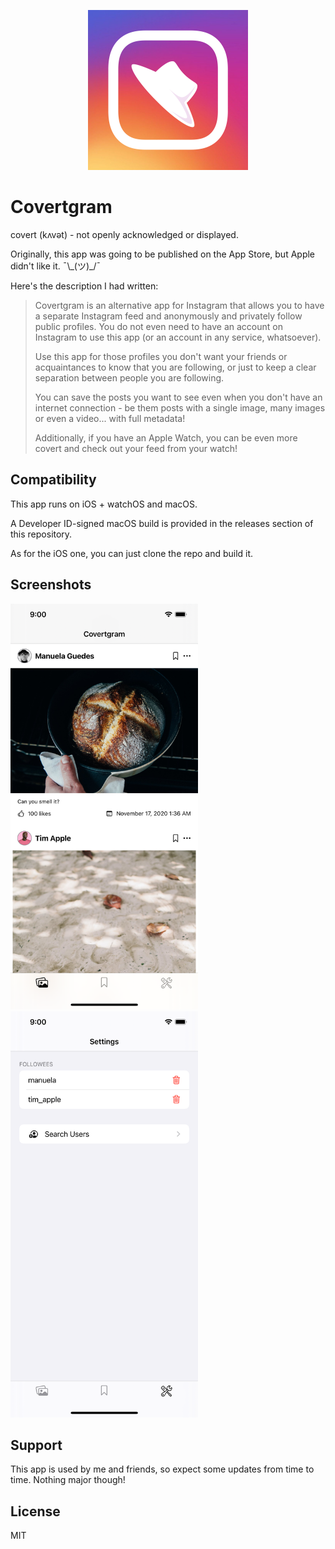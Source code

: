 <p align="center">
  <img width="256" height="256" src="https://raw.githubusercontent.com/edualm/Covertgram/main/Covertgram/Assets.xcassets/AppIcon.appiconset/ios_marketing1024x1024.png">
</p>

# Covertgram

covert (kʌvət) - not openly acknowledged or displayed.

Originally, this app was going to be published on the App Store, but Apple didn't like it. ¯\\\_(ツ)\_/¯

Here's the description I had written:

> Covertgram is an alternative app for Instagram that allows you to have a separate Instagram feed and anonymously and privately follow public profiles. You do not even need to have an account on Instagram to use this app (or an account in any service, whatsoever).
> 
> Use this app for those profiles you don't want your friends or acquaintances to know that you are following, or just to keep a clear separation between people you are following.
> 
> You can save the posts you want to see even when you don't have an internet connection - be them posts with a single image, many images or even a video... with full metadata!
> 
> Additionally, if you have an Apple Watch, you can be even more covert and check out your feed from your watch!

## Compatibility

This app runs on iOS + watchOS and macOS.

A Developer ID-signed macOS build is provided in the releases section of this repository.

As for the iOS one, you can just clone the repo and build it.

## Screenshots

<img width="300" src="https://raw.githubusercontent.com/edualm/Covertgram/main/GitHub%20Data/Screenshot%20-%20Feed.png">&nbsp;&nbsp;&nbsp;<img width="300" src="https://raw.githubusercontent.com/edualm/Covertgram/main/GitHub%20Data/Screenshot%20-%20Settings.png">

## Support

This app is used by me and friends, so expect some updates from time to time. Nothing major though!

## License

MIT
